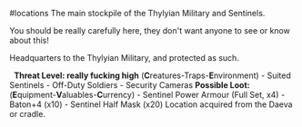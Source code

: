  #locations 
The main stockpile of the Thylyian Military and Sentinels.

You should be really carefully here, they don't want anyone to see or know about this!

Headquarters to the Thylyian Military, and protected as such. 


 
**Threat Level: really fucking high**
	(**C**reatures-Traps-**E**nvironment)
		-   Suited Sentinels
		-   Off-Duty Soldiers
		-   Security Cameras
	**Possible Loot:**
		(**E**quipment-**V**aluables-**C**urrency)
			-   Sentinel Power Armour (Full Set, x4)
			-   Baton+4 (x10)
			-   Sentinel Half Mask (x20)
Location acquired from the Daeva or cradle.

